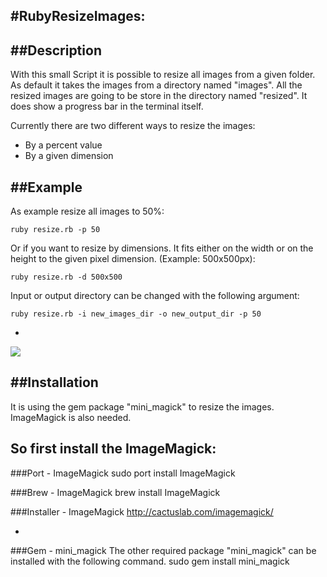 #RubyResizeImages:
-----------------

##Description
-

With this small Script it is possible to resize all images from a given folder. 
As default it takes the images from a directory named "images". All the resized
images are going to be store in the directory named "resized". It does show
a progress bar in the terminal itself.

Currently there are two different ways to resize the images:
- By a percent value
- By a given dimension


##Example
-

As example resize all images to 50%:

	ruby resize.rb -p 50	
	
Or if you want to resize by dimensions. It fits either on the width or on the height to the given pixel dimension. (Example: 500x500px):
	
	ruby resize.rb -d 500x500

Input or output directory can be changed with the following argument:

	ruby resize.rb -i new_images_dir -o new_output_dir -p 50
	
-

[![](	http://www.prine.ch/img/RubyResizeImages.png)](	http://www.prine.ch/img/RubyResizeImages.png)


##Installation
-----------------

It is using the gem package "mini_magick" to resize the images. ImageMagick is also needed.

So first install the ImageMagick:
-
###Port - ImageMagick
	sudo port install ImageMagick
	
###Brew - ImageMagick
	brew install ImageMagick
	
###Installer - ImageMagick
http://cactuslab.com/imagemagick/

-

###Gem - mini_magick
The other required package "mini_magick" can be installed with the following command.
	sudo gem install mini_magick


